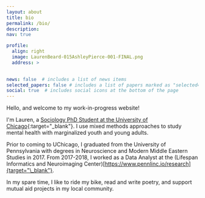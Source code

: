 ```yaml
---
layout: about
title: bio
permalink: /bio/
description: 
nav: true

profile:
  align: right
  image: LaurenBeard-015AshleyPierce-001-FINAL.png
  address: >
    

news: false  # includes a list of news items
selected_papers: false # includes a list of papers marked as "selected={true}"
social: true  # includes social icons at the bottom of the page
---
```

Hello, and welcome to my work-in-progress website! 

I'm Lauren, a [Sociology PhD Student at the University of Chicago](https://sociology.uchicago.edu/directory/lauren-beard){:target="\_blank"}. I use mixed methods approaches to study mental health with marginalized youth and young adults.   

Prior to coming to UChicago, I graduated from the University of Pennsylvania with degrees in Neuroscience and Modern Middle Eastern Studies in 2017. From 2017-2018, I worked as a Data Analyst at the (Lifespan Informatics and Neuroimaging Center)[https://www.pennlinc.io/research]{target="\_blank"}.   

In my spare time, I like to ride my bike, read and write poetry, and support mutual aid projects in my local community.   

